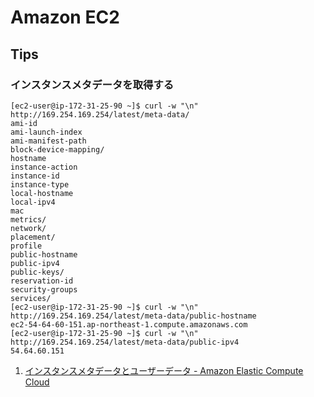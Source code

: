 Amazon EC2
============

Tips
------

### インスタンスメタデータを取得する

```
[ec2-user@ip-172-31-25-90 ~]$ curl -w "\n" http://169.254.169.254/latest/meta-data/
ami-id
ami-launch-index
ami-manifest-path
block-device-mapping/
hostname
instance-action
instance-id
instance-type
local-hostname
local-ipv4
mac
metrics/
network/
placement/
profile
public-hostname
public-ipv4
public-keys/
reservation-id
security-groups
services/
[ec2-user@ip-172-31-25-90 ~]$ curl -w "\n" http://169.254.169.254/latest/meta-data/public-hostname
ec2-54-64-60-151.ap-northeast-1.compute.amazonaws.com
[ec2-user@ip-172-31-25-90 ~]$ curl -w "\n" http://169.254.169.254/latest/meta-data/public-ipv4
54.64.60.151
```

1. [インスタンスメタデータとユーザーデータ - Amazon Elastic Compute Cloud](http://docs.aws.amazon.com/ja_jp/AWSEC2/latest/UserGuide/AESDG-chapter-instancedata.html)
